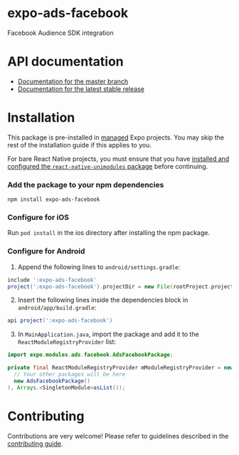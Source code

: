 # expo-ads-facebook

Facebook Audience SDK integration

# API documentation

- [Documentation for the master branch](https://github.com/expo/expo/blob/master/docs/pages/versions/unversioned/sdk/facebook-ads.md)
- [Documentation for the latest stable release](https://docs.expo.io/versions/latest/sdk/facebook-ads/)

# Installation

This package is pre-installed in [managed](https://docs.expo.io/versions/latest/introduction/managed-vs-bare/) Expo projects. You may skip the rest of the installation guide if this applies to you.

For bare React Native projects, you must ensure that you have [installed and configured the `react-native-unimodules` package](https://github.com/react-native-unimodules) before continuing.

### Add the package to your npm dependencies

```
npm install expo-ads-facebook
```

### Configure for iOS

Run `pod install` in the ios directory after installing the npm package.

### Configure for Android

1. Append the following lines to `android/settings.gradle`:

```gradle
include ':expo-ads-facebook'
project(':expo-ads-facebook').projectDir = new File(rootProject.projectDir, '../node_modules/expo-ads-facebook/android')
```

2. Insert the following lines inside the dependencies block in `android/app/build.gradle`:
```gradle
api project(':expo-ads-facebook')
```

3. In `MainApplication.java`, import the package and add it to the `ReactModuleRegistryProvider` list:
```java
import expo.modules.ads.facebook.AdsFacebookPackage;
```
```java
private final ReactModuleRegistryProvider mModuleRegistryProvider = new ReactModuleRegistryProvider(Arrays.<Package>asList(
  // Your other packages will be here
  new AdsFacebookPackage()
), Arrays.<SingletonModule>asList());
```

# Contributing

Contributions are very welcome! Please refer to guidelines described in the [contributing guide]( https://github.com/expo/expo#contributing).
